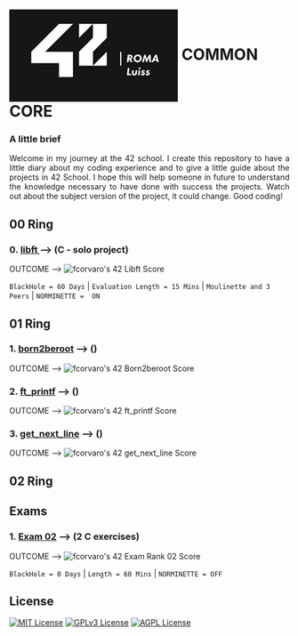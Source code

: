 # <img align="center" src="https://github.com/f-corvaro/42.common_core/blob/main/42 Roma Luiss.jpeg"> **COMMON CORE**


### A little brief
<p align="justify"> 
  Welcome in my journey at the 42 school. I create this repository to have a little diary about my coding     
  experience and to give a little guide about the projects in 42 School. I hope this will help someone in future 
  to understand the knowledge necessary to have done with success the projects. Watch out about the subject 
  version of the project, it could change. Good coding!
</p>

## 00 Ring

<p align="justify">

### 0️. [libft ](https://github.com/f-corvaro/42.common_core/tree/main/libft) --> (C - solo project)


  OUTCOME --> ![fcorvaro's 42 Libft Score](https://badge42.vercel.app/api/v2/clftrr31n000608jvhnng5zld/project/3049229)


  ```BlackHole = 60 Days``` | ```Evaluation Length = 15 Mins``` | ```Moulinette and 3 Peers``` | ```NORMINETTE = 
  ON```
</p>

## 01 Ring

<p align="justify">

### 1. [born2beroot](https://github.com/f-corvaro/42.common_core/tree/main/born2beroot) --> ()


  OUTCOME --> ![fcorvaro's 42 Born2beroot Score](https://badge42.vercel.app/api/v2/clftrr31n000608jvhnng5zld/project/3069523)

### 2. [ft_printf](https://github.com/f-corvaro/42.common_core/tree/main/ft_printf) --> ()


  OUTCOME --> ![fcorvaro's 42 ft_printf Score](https://badge42.vercel.app/api/v2/clftrr31n000608jvhnng5zld/project/3069521)

### 3. [get_next_line](https://github.com/f-corvaro/42.common_core/tree/main/get_next_line) --> ()


  OUTCOME --> ![fcorvaro's 42 get_next_line Score](https://badge42.vercel.app/api/v2/clftrr31n000608jvhnng5zld/project/3069522)

</p>

## 02 Ring

<p align="justify">

</p>

## Exams

<p align="justify">

### 1. [Exam 02](https://github.com/f-corvaro/42.common_core/tree/main/exams/exam-02) --> (2 C exercises)

  OUTCOME --> ![fcorvaro's 42 Exam Rank 02 Score](https://badge42.vercel.app/api/v2/clftrr31n000608jvhnng5zld/project/3077576)

  ```BlackHole = 0 Days``` | ```Length = 60 Mins``` | ```NORMINETTE = OFF```

</p>

## License

[![MIT License](https://img.shields.io/badge/License-MIT-green.svg)](https://choosealicense.com/licenses/mit/)
[![GPLv3 License](https://img.shields.io/badge/License-GPL%20v3-yellow.svg)](https://opensource.org/licenses/)
[![AGPL License](https://img.shields.io/badge/license-AGPL-blue.svg)](http://www.gnu.org/licenses/agpl-3.0)
